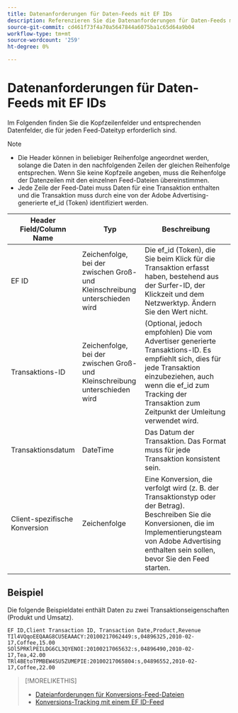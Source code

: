 ```yaml
---
title: Datenanforderungen für Daten-Feeds mit EF IDs
description: Referenzieren Sie die Datenanforderungen für Daten-Feeds mit EF IDs.
source-git-commit: cd461f73f4a70a5647844a6075ba1c65d64a9b04
workflow-type: tm+mt
source-wordcount: '259'
ht-degree: 0%

---
```


# Datenanforderungen für Daten-Feeds mit EF IDs

Im Folgenden finden Sie die Kopfzeilenfelder und entsprechenden Datenfelder, die für jeden Feed-Dateityp erforderlich sind.

>[!NOTE]
>* Die Header können in beliebiger Reihenfolge angeordnet werden, solange die Daten in den nachfolgenden Zeilen der gleichen Reihenfolge entsprechen. Wenn Sie keine Kopfzeile angeben, muss die Reihenfolge der Datenzeilen mit den einzelnen Feed-Dateien übereinstimmen.
>* Jede Zeile der Feed-Datei muss Daten für eine Transaktion enthalten und die Transaktion muss durch eine von der Adobe Advertising-generierte ef_id (Token) identifiziert werden.


| Header Field/Column Name | Typ | Beschreibung |
| ---- | ---- | ---- |
| EF ID | Zeichenfolge, bei der zwischen Groß- und Kleinschreibung unterschieden wird | Die ef_id (Token), die Sie beim Klick für die Transaktion erfasst haben, bestehend aus der Surfer-ID, der Klickzeit und dem Netzwerktyp. Ändern Sie den Wert nicht. |
| Transaktions-ID | Zeichenfolge, bei der zwischen Groß- und Kleinschreibung unterschieden wird | (Optional, jedoch empfohlen) Die vom Advertiser generierte Transaktions-ID. Es empfiehlt sich, dies für jede Transaktion einzubeziehen, auch wenn die ef_id zum Tracking der Transaktion zum Zeitpunkt der Umleitung verwendet wird. |
| Transaktionsdatum | DateTime | Das Datum der Transaktion. Das Format muss für jede Transaktion konsistent sein. |
| Client-spezifische Konversion | Zeichenfolge | Eine Konversion, die verfolgt wird (z. B. der Transaktionstyp oder der Betrag). Beschreiben Sie die Konversionen, die im Implementierungsteam von Adobe Advertising enthalten sein sollen, bevor Sie den Feed starten. |

## Beispiel

Die folgende Beispieldatei enthält Daten zu zwei Transaktionseigenschaften (Produkt und Umsatz).

```
EF ID,Client Transaction ID, Transaction Date,Product,Revenue
TIl4VQqoEEQAAG8CU5EAAACY:20100217062449:s,04896325,2010-02-17,Coffee,15.00
SOl5PRKlPEILDG6CL3QYENOI:20100217065632:s,04896490,2010-02-17,Tea,42.00
TRl4BEtoTPMBEW4SU5ZUMEPIE:20100217065804:s,04896552,2010-02-17,Coffee,22.00
```

>[!MORELIKETHIS]
>
>* [Dateianforderungen für Konversions-Feed-Dateien](feed-file-requirements.md)
>* [Konversions-Tracking mit einem EF ID-Feed](/help/search-social-commerce/tracking/feed-efid.md)

